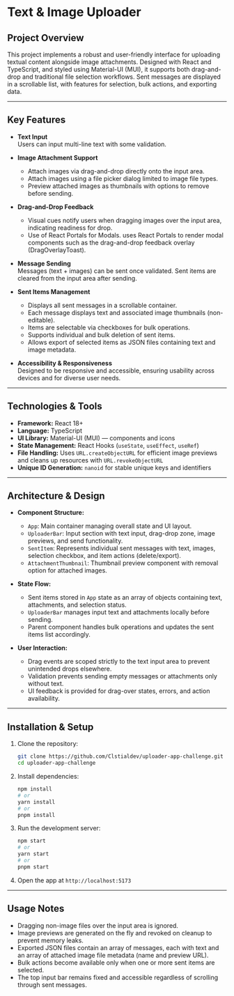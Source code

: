 # Text & Image Uploader

## Project Overview

This project implements a robust and user-friendly interface for uploading textual content alongside image attachments. Designed with React and TypeScript, and styled using Material-UI (MUI), it supports both drag-and-drop and traditional file selection workflows. Sent messages are displayed in a scrollable list, with features for selection, bulk actions, and exporting data.

---

## Key Features

- **Text Input**  
  Users can input multi-line text with some validation.

- **Image Attachment Support**

  - Attach images via drag-and-drop directly onto the input area.
  - Attach images using a file picker dialog limited to image file types.
  - Preview attached images as thumbnails with options to remove before sending.

- **Drag-and-Drop Feedback**

  - Visual cues notify users when dragging images over the input area, indicating readiness for drop.
  - Use of React Portals for Modals. uses React Portals to render modal components such as the drag-and-drop feedback overlay (DragOverlayToast).

- **Message Sending**  
  Messages (text + images) can be sent once validated. Sent items are cleared from the input area after sending.

- **Sent Items Management**

  - Displays all sent messages in a scrollable container.
  - Each message displays text and associated image thumbnails (non-editable).
  - Items are selectable via checkboxes for bulk operations.
  - Supports individual and bulk deletion of sent items.
  - Allows export of selected items as JSON files containing text and image metadata.

- **Accessibility & Responsiveness**  
  Designed to be responsive and accessible, ensuring usability across devices and for diverse user needs.

---

## Technologies & Tools

- **Framework:** React 18+
- **Language:** TypeScript
- **UI Library:** Material-UI (MUI) — components and icons
- **State Management:** React Hooks (`useState`, `useEffect`, `useRef`)
- **File Handling:** Uses `URL.createObjectURL` for efficient image previews and cleans up resources with `URL.revokeObjectURL`
- **Unique ID Generation:** `nanoid` for stable unique keys and identifiers

---

## Architecture & Design

- **Component Structure:**

  - `App`: Main container managing overall state and UI layout.
  - `UploaderBar`: Input section with text input, drag-drop zone, image previews, and send functionality.
  - `SentItem`: Represents individual sent messages with text, images, selection checkbox, and item actions (delete/export).
  - `AttachmentThumbnail`: Thumbnail preview component with removal option for attached images.

- **State Flow:**

  - Sent items stored in `App` state as an array of objects containing text, attachments, and selection status.
  - `UploaderBar` manages input text and attachments locally before sending.
  - Parent component handles bulk operations and updates the sent items list accordingly.

- **User Interaction:**
  - Drag events are scoped strictly to the text input area to prevent unintended drops elsewhere.
  - Validation prevents sending empty messages or attachments only without text.
  - UI feedback is provided for drag-over states, errors, and action availability.

---

## Installation & Setup

1. Clone the repository:

   ```bash
   git clone https://github.com/Clstialdev/uploader-app-challenge.git
   cd uploader-app-challenge
   ```

2. Install dependencies:

   ```bash
   npm install
   # or
   yarn install
   # or
   pnpm install
   ```

3. Run the development server:

   ```bash
   npm start
   # or
   yarn start
   # or
   pnpm start
   ```

4. Open the app at `http://localhost:5173`

---

## Usage Notes

- Dragging non-image files over the input area is ignored.
- Image previews are generated on the fly and revoked on cleanup to prevent memory leaks.
- Exported JSON files contain an array of messages, each with text and an array of attached image file metadata (name and preview URL).
- Bulk actions become available only when one or more sent items are selected.
- The top input bar remains fixed and accessible regardless of scrolling through sent messages.
